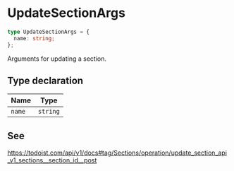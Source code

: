 # UpdateSectionArgs

```ts
type UpdateSectionArgs = {
  name: string;
};
```

Arguments for updating a section.

## Type declaration

| Name | Type |
| ------ | ------ |
| <a id="name"></a> `name` | `string` |

## See

https://todoist.com/api/v1/docs#tag/Sections/operation/update_section_api_v1_sections__section_id__post

